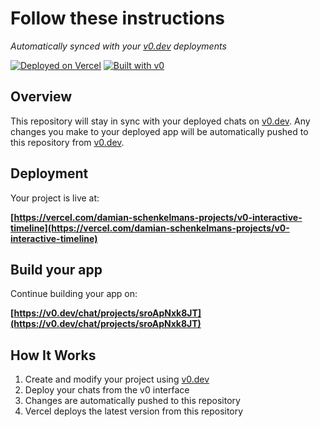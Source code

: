 # Follow these instructions

*Automatically synced with your [v0.dev](https://v0.dev) deployments*

[![Deployed on Vercel](https://img.shields.io/badge/Deployed%20on-Vercel-black?style=for-the-badge&logo=vercel)](https://vercel.com/damian-schenkelmans-projects/v0-interactive-timeline)
[![Built with v0](https://img.shields.io/badge/Built%20with-v0.dev-black?style=for-the-badge)](https://v0.dev/chat/projects/sroApNxk8JT)

## Overview

This repository will stay in sync with your deployed chats on [v0.dev](https://v0.dev).
Any changes you make to your deployed app will be automatically pushed to this repository from [v0.dev](https://v0.dev).

## Deployment

Your project is live at:

**[https://vercel.com/damian-schenkelmans-projects/v0-interactive-timeline](https://vercel.com/damian-schenkelmans-projects/v0-interactive-timeline)**

## Build your app

Continue building your app on:

**[https://v0.dev/chat/projects/sroApNxk8JT](https://v0.dev/chat/projects/sroApNxk8JT)**

## How It Works

1. Create and modify your project using [v0.dev](https://v0.dev)
2. Deploy your chats from the v0 interface
3. Changes are automatically pushed to this repository
4. Vercel deploys the latest version from this repository
